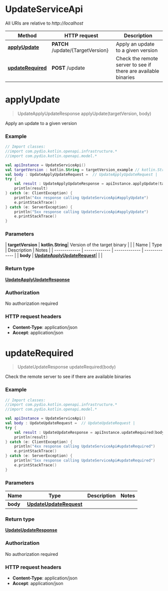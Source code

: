 # UpdateServiceApi

All URIs are relative to *http://localhost*

| Method | HTTP request | Description |
| ------------- | ------------- | ------------- |
| [**applyUpdate**](UpdateServiceApi.md#applyUpdate) | **PATCH** /update/{TargetVersion} | Apply an update to a given version |
| [**updateRequired**](UpdateServiceApi.md#updateRequired) | **POST** /update | Check the remote server to see if there are available binaries |


<a id="applyUpdate"></a>
# **applyUpdate**
> UpdateApplyUpdateResponse applyUpdate(targetVersion, body)

Apply an update to a given version

### Example
```kotlin
// Import classes:
//import com.pydio.kotlin.openapi.infrastructure.*
//import com.pydio.kotlin.openapi.model.*

val apiInstance = UpdateServiceApi()
val targetVersion : kotlin.String = targetVersion_example // kotlin.String | Version of the target binary
val body : UpdateApplyUpdateRequest =  // UpdateApplyUpdateRequest |
try {
    val result : UpdateApplyUpdateResponse = apiInstance.applyUpdate(targetVersion, body)
    println(result)
} catch (e: ClientException) {
    println("4xx response calling UpdateServiceApi#applyUpdate")
    e.printStackTrace()
} catch (e: ServerException) {
    println("5xx response calling UpdateServiceApi#applyUpdate")
    e.printStackTrace()
}
```

### Parameters
| **targetVersion** | **kotlin.String**| Version of the target binary | |
| Name | Type | Description  | Notes |
| ------------- | ------------- | ------------- | ------------- |
| **body** | [**UpdateApplyUpdateRequest**](UpdateApplyUpdateRequest.md)|  | |

### Return type

[**UpdateApplyUpdateResponse**](UpdateApplyUpdateResponse.md)

### Authorization

No authorization required

### HTTP request headers

 - **Content-Type**: application/json
 - **Accept**: application/json

<a id="updateRequired"></a>
# **updateRequired**
> UpdateUpdateResponse updateRequired(body)

Check the remote server to see if there are available binaries

### Example
```kotlin
// Import classes:
//import com.pydio.kotlin.openapi.infrastructure.*
//import com.pydio.kotlin.openapi.model.*

val apiInstance = UpdateServiceApi()
val body : UpdateUpdateRequest =  // UpdateUpdateRequest |
try {
    val result : UpdateUpdateResponse = apiInstance.updateRequired(body)
    println(result)
} catch (e: ClientException) {
    println("4xx response calling UpdateServiceApi#updateRequired")
    e.printStackTrace()
} catch (e: ServerException) {
    println("5xx response calling UpdateServiceApi#updateRequired")
    e.printStackTrace()
}
```

### Parameters
| Name | Type | Description  | Notes |
| ------------- | ------------- | ------------- | ------------- |
| **body** | [**UpdateUpdateRequest**](UpdateUpdateRequest.md)|  | |

### Return type

[**UpdateUpdateResponse**](UpdateUpdateResponse.md)

### Authorization

No authorization required

### HTTP request headers

 - **Content-Type**: application/json
 - **Accept**: application/json
